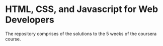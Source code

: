 # HTML, CSS, and Javascript for Web Developers
The repository comprises of the solutions to the 5 weeks of the coursera course.
